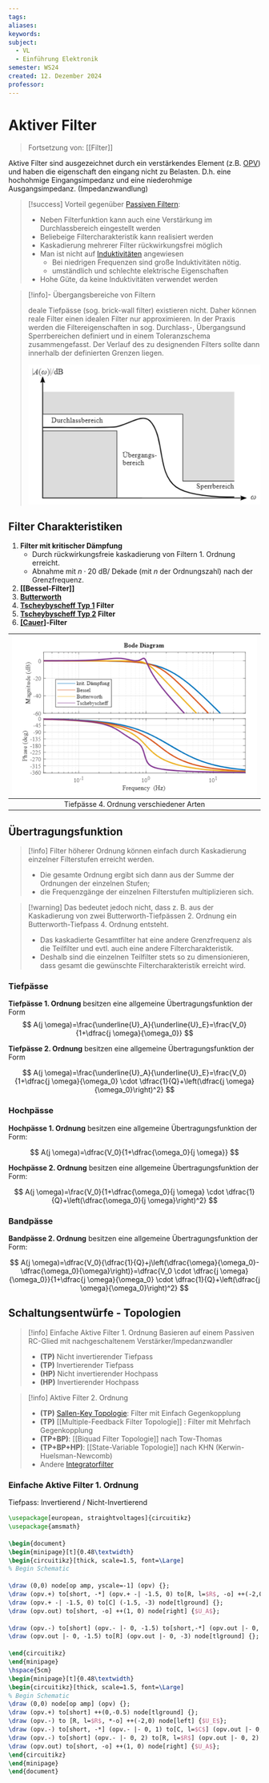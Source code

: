 ```yaml
---
tags: 
aliases: 
keywords: 
subject:
  - VL
  - Einführung Elektronik
semester: WS24
created: 12. Dezember 2024
professor:
---
```

 

# Aktiver Filter

> Fortsetzung von: [[Filter]]

Aktive Filter sind ausgezeichnet durch ein verstärkendes Element (z.B. [OPV](Operations-Verstärker.md)) und haben die eigenschaft den eingang nicht zu Belasten. D.h. eine hochohmige Eingangsimpedanz und eine niederohmige Ausgangsimpedanz. (Impedanzwandlung)

> [!success] Vorteil gegenüber [Passiven Filtern](Passiver%20Filter.md):
> - Neben Filterfunktion kann auch eine Verstärkung im Durchlassbereich eingestellt werden 
> - Beliebeige Filtercharakteristik kann realisiert werden
> - Kaskadierung mehrerer Filter rückwirkungsfrei möglich
> - Man ist nicht auf [Induktivitäten](../Elektrotechnik/Induktivitäten.md) angewiesen
>     - Bei niedrigen Frequenzen sind große Induktivitäten nötig.
>     - umständlich und schlechte elektrische Eigenschaften
> - Hohe Güte, da keine Induktivitäten verwendet werden

> [!info]- Übergangsbereiche von Filtern
> 
> deale Tiefpässe (sog. brick-wall filter) existieren nicht. Daher können reale Filter einen idealen Filter nur approximieren. In der Praxis werden die Filtereigenschaften in sog. Durchlass-, Übergangsund Sperrbereichen definiert und in einem Toleranzschema zusammengefasst. Der Verlauf des zu designenden Filters sollte dann innerhalb der definierten Grenzen liegen.
> 
> ![](assets/Pasted%20image%2020241212004843.png)

## Filter Charakteristiken

1. **Filter mit kritischer Dämpfung**
    - Durch rückwirkungsfreie kaskadierung von Filtern 1. Ordnung erreicht.
    - Abnahme mit $n \cdot 20 \mathrm{~dB} /$ Dekade (mit $n$ der Ordnungszahl) nach der Grenzfrequenz.
2. **[[Bessel-Filter]]**
3. **[Butterworth](Butterworth%20Filter%20Charakteristik.md)**
4. **[Tscheybyscheff Typ 1](Tscheybyscheff%20Filter%20Charakteristik.md#Typ%201) Filter**
5. **[Tscheybyscheff Typ 2](Tscheybyscheff%20Filter%20Charakteristik.md#Typ%202) Filter**
6. **[[Cauer]](Elliptischer)-Filter**

| ![](assets/Pasted%20image%2020241212005303.png) |
|:-----------------------------------------------:|
|    Tiefpässe 4. Ordnung verschiedener Arten     |

## Übertragungsfunktion

> [!info] Filter höherer Ordnung können einfach durch Kaskadierung einzelner Filterstufen erreicht werden.
> - Die gesamte Ordnung ergibt sich dann aus der Summe der Ordnungen der einzelnen Stufen;
> - die Frequenzgänge der einzelnen Filterstufen multiplizieren sich.


> [!warning] Das bedeutet jedoch nicht, dass z. B. aus der Kaskadierung von zwei Butterworth-Tiefpässen 2. Ordnung ein Butterworth-Tiefpass 4. Ordnung entsteht.
>- Das kaskadierte Gesamtfilter hat eine andere Grenzfrequenz als die Teilfilter und evtl. auch eine andere Filtercharakteristik.
> - Deshalb sind die einzelnen Teilfilter stets so zu dimensionieren, dass gesamt die gewünschte Filtercharakteristik erreicht wird.

### Tiefpässe

**Tiefpässe 1. Ordnung** besitzen eine allgemeine Übertragungsfunktion der Form
$$
A(j \omega)=\frac{\underline{U}_A}{\underline{U}_E}=\frac{V_0}{1+\dfrac{j \omega}{\omega_0}}
$$

**Tiefpässe 2. Ordnung** besitzen eine allgemeine Übertragungsfunktion der Form

$$
A(j \omega)=\frac{\underline{U}_A}{\underline{U}_E}=\frac{V_0}{1+\dfrac{j \omega}{\omega_0} \cdot \dfrac{1}{Q}+\left(\dfrac{j \omega}{\omega_0}\right)^2}
$$

### Hochpässe

**Hochpässe 1. Ordnung** besitzen eine allgemeine Übertragungsfunktion der Form:

$$
A(j \omega)=\dfrac{V_0}{1+\dfrac{\omega_0}{j \omega}}
$$

**Hochpässe 2. Ordnung** besitzen eine allgemeine Übertragungsfunktion der Form:

$$
A(j \omega)=\frac{V_0}{1+\dfrac{\omega_0}{j \omega} \cdot \dfrac{1}{Q}+\left(\dfrac{\omega_0}{j \omega}\right)^2}
$$

### Bandpässe

**Bandpässe 2. Ordnung** besitzen eine allgemeine Übertragungsfunktion der Form:

$$
A(j \omega)=\dfrac{V_0}{\dfrac{1}{Q}+j\left(\dfrac{\omega}{\omega_0}-\dfrac{\omega_0}{\omega}\right)}=\dfrac{V_0 \cdot \dfrac{j \omega}{\omega_0}}{1+\dfrac{j \omega}{\omega_0} \cdot \dfrac{1}{Q}+\left(\dfrac{j \omega}{\omega_0}\right)^2} 
$$

## Schaltungsentwürfe - Topologien

> [!info] Einfache Aktive Filter 1. Ordnung
> Basieren auf einem Passiven RC-Glied mit nachgeschaltenem Verstärker/Impedanzwandler
>
> - **(TP)** Nicht invertierender Tiefpass
> - **(TP)** Invertierender Tiefpass 
> - **(HP)** Nicht invertierender Hochpass
> - **(HP)** Invertierender Hochpass


> [!info] Aktive Filter 2. Ordnung
> - **(TP)** [Sallen-Key Topologie](Sallen-Key%20Filter%20Topologie.md): Filter mit Einfach Gegenkopplung
> - **(TP)** [[Multiple-Feedback Filter Topologie]] : Filter mit Mehrfach Gegenkopplung
> - **(TP+BP)**: [[Biquad Filter Topologie]] nach Tow-Thomas
> - **(TP+BP+HP)**: [[State-Variable Topologie]] nach KHN (Kerwin-Huelsman-Newcomb)
> - Andere [Integratorfilter](OPV-Integrator.md#Integratorfilter)

### Einfache Aktive Filter 1. Ordnung

Tiefpass: Invertierend / Nicht-Invertierend

```tikz
\usepackage[european, straightvoltages]{circuitikz}
\usepackage{amsmath}

\begin{document}
\begin{minipage}[t]{0.48\textwidth}
\begin{circuitikz}[thick, scale=1.5, font=\Large]
% Begin Schematic

\draw (0,0) node[op amp, yscale=-1] (opv) {};
\draw (opv.+) to[short, -*] (opv.+ -| -1.5, 0) to[R, l=$R$, -o] ++(-2,0) node[left] {$U_E$};
\draw (opv.+ -| -1.5, 0) to[C] (-1.5, -3) node[tlground] {};
\draw (opv.out) to[short, -o] ++(1, 0) node[right] {$U_A$};

\draw (opv.-) to[short] (opv.- |- 0, -1.5) to[short,-*] (opv.out |- 0, -1.5) to[R] ++(0,1.5) to[short, *-] (opv.out);
\draw (opv.out |- 0, -1.5) to[R] (opv.out |- 0, -3) node[tlground] {};

\end{circuitikz}
\end{minipage}
\hspace{5cm}
\begin{minipage}[t]{0.48\textwidth}
\begin{circuitikz}[thick, scale=1.5, font=\Large]
% Begin Schematic
\draw (0,0) node[op amp] (opv) {};
\draw (opv.+) to[short] ++(0,-0.5) node[tlground] {};
\draw (opv.-) to [R, l=$R$, *-o] ++(-2,0) node[left] {$U_E$};
\draw (opv.-) to[short, -*] (opv.- |- 0, 1) to[C, l=$C$] (opv.out |- 0, 1) to[short, *-] ++(0,-1) to[short](opv.out);
\draw (opv.-) to[short] (opv.- |- 0, 2) to[R, l=$R$] (opv.out |- 0, 2) to[short] ++(0,-1) to[short, -*](opv.out);
\draw (opv.out) to[short, -o] ++(1, 0) node[right] {$U_A$};
\end{circuitikz}
\end{minipage}
\end{document}
```
